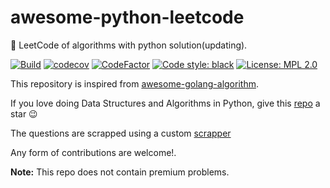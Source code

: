 # awesome-python-leetcode
📝 LeetCode of algorithms with python solution(updating).

[![Build][build-badge]][build-link]
[![codecov][codecov-badge]][codecov-link]
[![CodeFactor][codefactor-badge]][codefactor-link]
[![Code style: black][black-badge]][black-link]
[![License: MPL 2.0][license-badge]][license-link]

This repository is inspired from [awesome-golang-algorithm](https://github.com/bumblebee211196/awesome-golang-algorithm).

If you love doing Data Structures and Algorithms in Python, give this [repo][me] a star :wink:

The questions are scrapped using a custom [scrapper][leetcode-scrapper]

Any form of contributions are welcome!.

**Note:** This repo does not contain premium problems.

<!-- Badges -->
[build-badge]: https://github.com/bumblebee211196/awesome-python-leetcode/actions/workflows/test.yml/badge.svg
[codecov-badge]: https://codecov.io/gh/bumblebee211196/awesome-python-leetcode/branch/main/graph/badge.svg?token=Zignd3vhGX
[codefactor-badge]: https://www.codefactor.io/repository/github/bumblebee211196/awesome-python-leetcode/badge
[black-badge]: https://img.shields.io/badge/code%20style-black-000000.svg
[license-badge]: https://img.shields.io/badge/License-MPL%202.0-brightgreen.svg
<!-- Badges link -->
[build-link]: https://github.com/bumblebee211196/awesome-python-leetcode/actions/workflows/test.yml
[codecov-link]: https://codecov.io/gh/bumblebee211196/awesome-python-leetcode
[codefactor-link]: https://www.codefactor.io/repository/github/bumblebee211196/awesome-python-leetcode
[black-link]: https://github.com/psf/black
[license-link]: https://opensource.org/licenses/MPL-2.0
<!-- Other links -->
[me]: https://github.com/bumblebee211196/awesome-python-leetcode
[leetcode-scrapper]: [https://](https://github.com/bumblebee211196/leetcode-scrapper)
